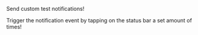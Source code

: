 Send custom test notifications!

Trigger the notification event by tapping on the status bar a set amount of times!
